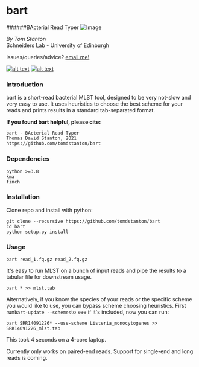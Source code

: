 # bart
######BActerial Read Typer
![Image](https://github.com/tomdstanton/bart/blob/master/Bart_Simpson_200px.png)

_By Tom Stanton_ \
Schneiders Lab - University of Edinburgh

Issues/queries/advice?
[email me!](mailto:s1895738@ed.ac.uk?subject=[bart])

[![alt text][1.1]][1]
[![alt text][6.1]][6]

[1]: http://twitter.com/tomstantonmicro
[1.1]: http://i.imgur.com/tXSoThF.png (twitter icon with padding)
[6]: http://www.github.com/tomdstanton
[6.1]: http://i.imgur.com/0o48UoR.png (github icon with padding)

### Introduction
bart is a short-read bacterial MLST tool,
designed to be very not-slow and very easy to use.
It uses heuristics to choose the best scheme for
your reads and prints results in a standard tab-separated format.

**If you found bart helpful, please cite:**
```
bart - BActerial Read Typer
Thomas David Stanton, 2021
https://github.com/tomdstanton/bart
```
### Dependencies
```
python >=3.8
kma
finch
```
### Installation
Clone repo and install with python:
```
git clone --recursive https://github.com/tomdstanton/bart
cd bart
python setup.py install
```
### Usage ###
```
bart read_1.fq.gz read_2.fq.gz
```
It's easy to run MLST on a bunch of 
input reads and pipe the results to 
a tabular file for downstream usage.
```
bart * >> mlst.tab
```
Alternatively, if you know the species of your reads
or the specific scheme you would like to use, you can bypass
scheme choosing heuristics.
First run```bart-update --schemes```to see if it's included, now
you can run:
```
bart SRR14091226* --use-scheme Listeria_monocytogenes >> SRR14091226_mlst.tab
```
This took 4 seconds on a 4-core laptop.

Currently only works on paired-end reads. Support for
single-end and long reads is coming.